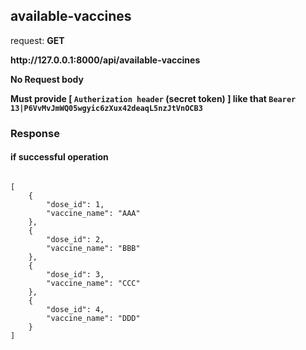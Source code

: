 ## available-vaccines

request: <strong> GET </strong>


<strong>
  http://127.0.0.1:8000/api/available-vaccines
</strong>

<strong> No Request body </strong>


<strong> Must provide [ <code>Autherization header</code> (secret token) ] like that <code>Bearer 13|P6VvMvJmWQ05wgyic6zXux42deaqL5nzJtVnOCB3</code> </strong>

### Response 
#### if successful operation
<pre>
<code>
[
    {
        "dose_id": 1,
        "vaccine_name": "AAA"
    },
    {
        "dose_id": 2,
        "vaccine_name": "BBB"
    },
    {
        "dose_id": 3,
        "vaccine_name": "CCC"
    },
    {
        "dose_id": 4,
        "vaccine_name": "DDD"
    }
]
</code>
</pre>
